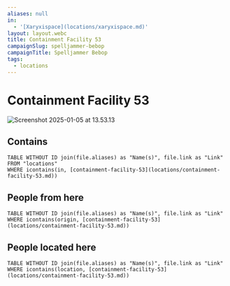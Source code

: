 ```yaml
---
aliases: null
in:
  - '[Xaryxispace](locations/xaryxispace.md)'
layout: layout.webc
title: Containment Facility 53
campaignSlug: spelljammer-bebop
campaignTitle: Spelljammer Bebop
tags:
  - locations
---
```

# Containment Facility 53

![Screenshot 2025-01-05 at 13.53.13](_files/Screenshot%202025-01-05%20at%2013.53.13.png)

## Contains
```dataview
TABLE WITHOUT ID join(file.aliases) as "Name(s)", file.link as "Link"
FROM "locations"
WHERE icontains(in, [containment-facility-53](locations/containment-facility-53.md))
```

## People from here

```dataview
TABLE WITHOUT ID join(file.aliases) as "Name(s)", file.link as "Link"
WHERE icontains(origin, [containment-facility-53](locations/containment-facility-53.md))
```

## People located here

```dataview
TABLE WITHOUT ID join(file.aliases) as "Name(s)", file.link as "Link"
WHERE icontains(location, [containment-facility-53](locations/containment-facility-53.md))
```
